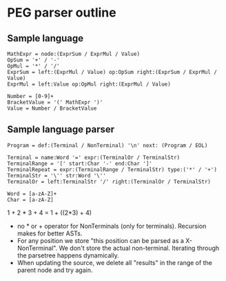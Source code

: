 
# PEG parser outline

## Sample language
```
MathExpr = node:(ExprSum / ExprMul / Value)
OpSum = '+' / '-'
OpMul = '*' / '/'
ExprSum = left:(ExprMul / Value) op:OpSum right:(ExprSum / ExprMul / Value)
ExprMul = left:Value op:OpMul right:(ExprMul / Value)

Number = [0-9]+
BracketValue = '(' MathExpr ')'
Value = Number / BracketValue
```

## Sample language parser
```
Program = def:(Terminal / NonTerminal) '\n' next: (Program / EOL)

Terminal = name:Word '=' expr:(TerminalOr / TerminalStr)
TerminalRange = '[' start:Char '-' end:Char ']'
TerminalRepeat = expr:(TerminalRange / TerminalStr) type:('*' / '+')
TerminalStr = '\'' str:Word '\''
TerminalOr = left:TerminalStr '/' right:(TerminalOr / TerminalStr)

Word = [a-zA-Z]+
Char = [a-zA-Z]

```


1 + 2 * 3 + 4 = 1 + ((2*3) + 4)

- no * or + operator for NonTerminals (only for terminals). Recursion makes for
  better ASTs.
- For any position we store "this position can be parsed as a X-NonTerminal". We
  don't store the actual non-terminal. Iterating through the parsetree happens
    dynamically.
- When updating the source, we delete all "results" in the range of the parent
node and try again.
